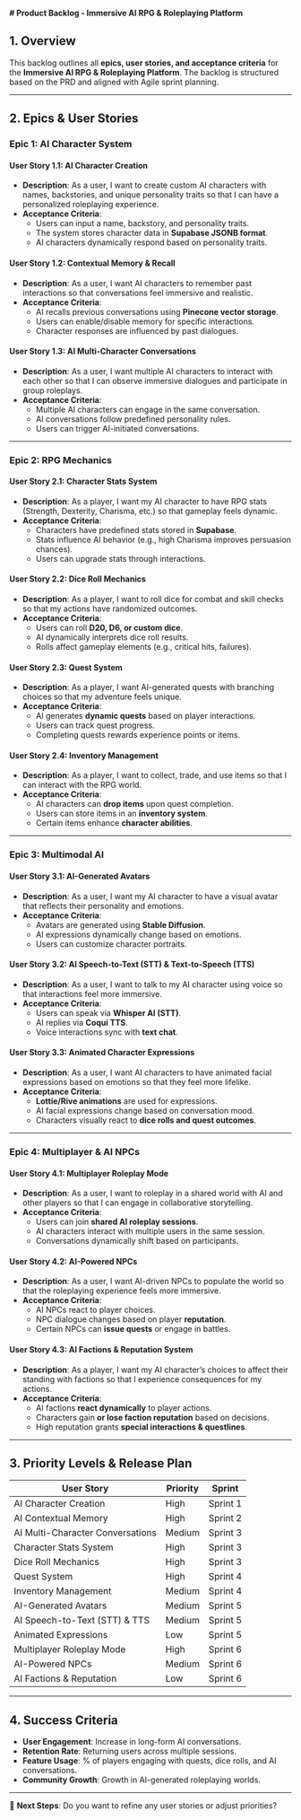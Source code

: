 **# Product Backlog - Immersive AI RPG & Roleplaying Platform**

## **1. Overview**
This backlog outlines all **epics, user stories, and acceptance criteria** for the **Immersive AI RPG & Roleplaying Platform**. The backlog is structured based on the PRD and aligned with Agile sprint planning.

---
## **2. Epics & User Stories**

### **Epic 1: AI Character System**
#### **User Story 1.1: AI Character Creation**
- **Description**: As a user, I want to create custom AI characters with names, backstories, and unique personality traits so that I can have a personalized roleplaying experience.
- **Acceptance Criteria**:
  - Users can input a name, backstory, and personality traits.
  - The system stores character data in **Supabase JSONB format**.
  - AI characters dynamically respond based on personality traits.

#### **User Story 1.2: Contextual Memory & Recall**
- **Description**: As a user, I want AI characters to remember past interactions so that conversations feel immersive and realistic.
- **Acceptance Criteria**:
  - AI recalls previous conversations using **Pinecone vector storage**.
  - Users can enable/disable memory for specific interactions.
  - Character responses are influenced by past dialogues.

#### **User Story 1.3: AI Multi-Character Conversations**
- **Description**: As a user, I want multiple AI characters to interact with each other so that I can observe immersive dialogues and participate in group roleplays.
- **Acceptance Criteria**:
  - Multiple AI characters can engage in the same conversation.
  - AI conversations follow predefined personality rules.
  - Users can trigger AI-initiated conversations.

---

### **Epic 2: RPG Mechanics**
#### **User Story 2.1: Character Stats System**
- **Description**: As a player, I want my AI character to have RPG stats (Strength, Dexterity, Charisma, etc.) so that gameplay feels dynamic.
- **Acceptance Criteria**:
  - Characters have predefined stats stored in **Supabase**.
  - Stats influence AI behavior (e.g., high Charisma improves persuasion chances).
  - Users can upgrade stats through interactions.

#### **User Story 2.2: Dice Roll Mechanics**
- **Description**: As a player, I want to roll dice for combat and skill checks so that my actions have randomized outcomes.
- **Acceptance Criteria**:
  - Users can roll **D20, D6, or custom dice**.
  - AI dynamically interprets dice roll results.
  - Rolls affect gameplay elements (e.g., critical hits, failures).

#### **User Story 2.3: Quest System**
- **Description**: As a player, I want AI-generated quests with branching choices so that my adventure feels unique.
- **Acceptance Criteria**:
  - AI generates **dynamic quests** based on player interactions.
  - Users can track quest progress.
  - Completing quests rewards experience points or items.

#### **User Story 2.4: Inventory Management**
- **Description**: As a player, I want to collect, trade, and use items so that I can interact with the RPG world.
- **Acceptance Criteria**:
  - AI characters can **drop items** upon quest completion.
  - Users can store items in an **inventory system**.
  - Certain items enhance **character abilities**.

---

### **Epic 3: Multimodal AI**
#### **User Story 3.1: AI-Generated Avatars**
- **Description**: As a user, I want my AI character to have a visual avatar that reflects their personality and emotions.
- **Acceptance Criteria**:
  - Avatars are generated using **Stable Diffusion**.
  - AI expressions dynamically change based on emotions.
  - Users can customize character portraits.

#### **User Story 3.2: AI Speech-to-Text (STT) & Text-to-Speech (TTS)**
- **Description**: As a user, I want to talk to my AI character using voice so that interactions feel more immersive.
- **Acceptance Criteria**:
  - Users can speak via **Whisper AI (STT)**.
  - AI replies via **Coqui TTS**.
  - Voice interactions sync with **text chat**.

#### **User Story 3.3: Animated Character Expressions**
- **Description**: As a user, I want AI characters to have animated facial expressions based on emotions so that they feel more lifelike.
- **Acceptance Criteria**:
  - **Lottie/Rive animations** are used for expressions.
  - AI facial expressions change based on conversation mood.
  - Characters visually react to **dice rolls and quest outcomes**.

---

### **Epic 4: Multiplayer & AI NPCs**
#### **User Story 4.1: Multiplayer Roleplay Mode**
- **Description**: As a user, I want to roleplay in a shared world with AI and other players so that I can engage in collaborative storytelling.
- **Acceptance Criteria**:
  - Users can join **shared AI roleplay sessions**.
  - AI characters interact with multiple users in the same session.
  - Conversations dynamically shift based on participants.

#### **User Story 4.2: AI-Powered NPCs**
- **Description**: As a user, I want AI-driven NPCs to populate the world so that the roleplaying experience feels more immersive.
- **Acceptance Criteria**:
  - AI NPCs react to player choices.
  - NPC dialogue changes based on player **reputation**.
  - Certain NPCs can **issue quests** or engage in battles.

#### **User Story 4.3: AI Factions & Reputation System**
- **Description**: As a player, I want my AI character’s choices to affect their standing with factions so that I experience consequences for my actions.
- **Acceptance Criteria**:
  - AI factions **react dynamically** to player actions.
  - Characters gain **or lose faction reputation** based on decisions.
  - High reputation grants **special interactions & questlines**.

---

## **3. Priority Levels & Release Plan**
| **User Story** | **Priority** | **Sprint** |
|--------------|------------|----------|
| AI Character Creation | High | Sprint 1 |
| AI Contextual Memory | High | Sprint 2 |
| AI Multi-Character Conversations | Medium | Sprint 3 |
| Character Stats System | High | Sprint 3 |
| Dice Roll Mechanics | High | Sprint 3 |
| Quest System | High | Sprint 4 |
| Inventory Management | Medium | Sprint 4 |
| AI-Generated Avatars | Medium | Sprint 5 |
| AI Speech-to-Text (STT) & TTS | Medium | Sprint 5 |
| Animated Expressions | Low | Sprint 5 |
| Multiplayer Roleplay Mode | High | Sprint 6 |
| AI-Powered NPCs | Medium | Sprint 6 |
| AI Factions & Reputation | Low | Sprint 6 |

---

## **4. Success Criteria**
- **User Engagement**: Increase in long-form AI conversations.
- **Retention Rate**: Returning users across multiple sessions.
- **Feature Usage**: % of players engaging with quests, dice rolls, and AI conversations.
- **Community Growth**: Growth in AI-generated roleplaying worlds.

---
🚀 **Next Steps**: Do you want to refine any user stories or adjust priorities?
